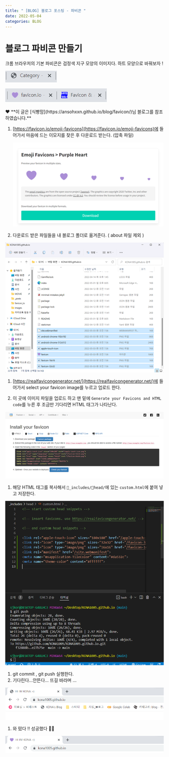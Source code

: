 ```yaml
---
title: " [BLOG] 블로그 포스팅 - 파비콘 "
date: 2022-05-04 
categories: BLOG
---
```




# 블로그 파비콘 만들기

크롬 브라우저의 기본 파비콘은 검정색 지구 모양의 이미지다. 하트 모양으로 바꿔보자 !

![Untitled](/images/2022-05-04_favicon/Untitled.png)

![Untitled](/images/2022-05-04_favicon/Untitled%201.png)

<aside>
♥️  **이 글은 [식빵맘](https://ansohxxn.github.io/blog/favicon/)님 블로그를 참조하였습니다.**

</aside>

1. [https://favicon.io/emoji-favicons](https://favicon.io/emoji-favicons)에 들어가서 마음에 드는 이모지를 찾은 후 다운로드 받는다. (압축 파일)
    
    ![Untitled](/images/2022-05-04_favicon/Untitled%202.png)
    
2. 다운로드 받은 파일들을 내 블로그 폴더로 옮겨준다. ( about 파일 제외 )

![Untitled](/images/2022-05-04_favicon/Untitled%203.png)

1. [https://realfavicongenerator.net/](https://realfavicongenerator.net/)에 들어가서  select your favicon image를 누르고 업로드 한다.

2. 이 곳에 이미지 파일을 업로드 하고 맨 밑에 `Generate your Favicons and HTML code`를 누른 후 조금만 기다리면 HTML 태그가 나타난다.

![Untitled](/images/2022-05-04_favicon/Untitled%204.png)

1. 해당 HTML 태그를 복사해서 `📁_includes/📁head/`에 있는 `custom.html`에 붙여 넣고 저장한다.

![Untitled](/images/2022-05-04_favicon/Untitled%205.png)

1. git commit , git push 실행한다.
2. 기다린다...안뜬다... 뜨길 바라며 ...

![Untitled](/images/2022-05-04_favicon/Untitled%206.png)

1. 와 떴다 !! 성공했다 👏👏

![Untitled](/images/2022-05-04_favicon/Untitled%207.png)